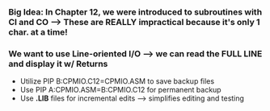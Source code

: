### Big Idea: In Chapter 12, we were introduced to subroutines with CI and CO --> These are REALLY impractical because it's only 1 char. at a time!

### We want to use Line-oriented I/O --> we can read the FULL LINE and display it w/ Returns

* Utilize PIP B:CPMIO.C12=CPMIO.ASM to save backup files
* Use PIP A:CPMIO.ASM=B:CPMIO.C12 for permanent backup
* Use **.LIB** files for incremental edits --> simplifies editing and testing
